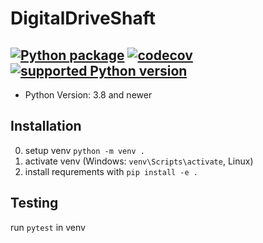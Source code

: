 # DigitalDriveShaft
[![Python package](https://github.com/Modular-Design/DigitalDriveShaft/actions/workflows/ci.yml/badge.svg?branch=main)](https://github.com/Modular-Design/DigitalDriveShaft/actions/workflows/ci.yml)
[![codecov](https://codecov.io/gh/Modular-Design/DigitalDriveShaft/branch/main/graph/badge.svg?token=M2EM6L19BI)](https://codecov.io/gh/Modular-Design/DigitalDriveShaft)
[![supported Python version](https://img.shields.io/badge/python-3.8+-blue.svg)](https://www.python.org/downloads/)
---

- Python Version: 3.8 and newer

## Installation

0. setup venv `python -m venv .`
1. activate venv (Windows: `venv\Scripts\activate`, Linux)
2. install requrements with `pip install -e .`


## Testing

run `pytest` in venv
